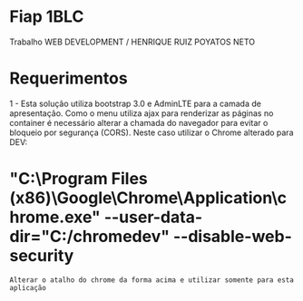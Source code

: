 # Fiap 1BLC
Trabalho WEB DEVELOPMENT / HENRIQUE RUIZ POYATOS NETO

# Requerimentos
1 - Esta solução utiliza bootstrap 3.0 e AdminLTE para a camada de apresentação. 
    Como o menu utiliza ajax para renderizar as páginas no container é necessário alterar a chamada do navegador para evitar o bloqueio por segurança (CORS).
    Neste caso utilizar o Chrome alterado para DEV: 
# "C:\Program Files (x86)\Google\Chrome\Application\chrome.exe" --user-data-dir="C:/chromedev" --disable-web-security
    Alterar o atalho do chrome da forma acima e utilizar somente para esta aplicação

